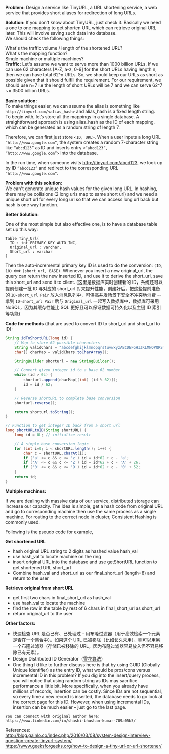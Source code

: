 **Problem:** Design a service like TinyURL, a URL shortening service, a web service that provides short aliases for redirection of long URLs.  
  
**Solution:** If you don't know about TinyURL, just check it. Basically we need a one to one mapping to get shorten URL which can retrieve original URL later. This will involve saving such data into database.  
We should check the following things:  
  
What's the traffic volume / length of the shortened URL?  
What's the mapping function?  
Single machine or multiple machines?  
**Traffic:** Let's assume we want to serve more than 1000 billion URLs. If we can use 62 characters [A-Z, a-z, 0-9] for the short URLs having length n, then we can have total 62^n URLs. So, we should keep our URLs as short as possible given that it should fulfill the requirement. For our requirement, we should use n=7 i.e the length of short URLs will be 7 and we can serve 62^7 ~= 3500 billion URLs.  
  
**Basic solution:**  
To make things easier, we can assume the alias is something like `http://tinyurl.com/<alias_hash>` and alias_hash is a fixed length string.  
To begin with, let’s store all the mappings in a single database. A straightforward approach is using alias_hash as the ID of each mapping, which can be generated as a random string of length 7.  
  
Therefore, we can first just store `<ID, URL>`. When a user inputs a long URL `“http://www.google.com”`, the system creates a random 7-character string like `“abcd123”` as ID and inserts entry `<“abcd123”, “http://www.google.com”>` into the database.  
  
In the run time, when someone visits http://tinyurl.com/abcd123, we look up by ID `“abcd123”` and redirect to the corresponding URL `“http://www.google.com”`.  
  
**Problem with this solution:**  
We can't generate unique hash values for the given long URL. In hashing, there may be collisions (2 long urls map to same short url) and we need a unique short url for every long url so that we can access long url back but hash is one way function.  
  
**Better Solution:**  
  
One of the most simple but also effective one, is to have a database table set up this way:  
```
Table Tiny_Url(  
  ID : int PRIMARY_KEY AUTO_INC,  
  Original_url : varchar,  
  Short_url : varchar  
)
```  
Then the auto-incremental primary key ID is used to do the conversion: `(ID, 10)` <==> `(short_url, BASE)`. Whenever you insert a new original_url, the query can return the new inserted ID, and use it to derive the short_url, save this short_url and send it to cilent. (这里是数据库实时创建新的 ID，系统还可以提前创建一批 ID 与对应的 short_url 对来提升性能，创建好后，把这些提前准备的 `ID-short_url Pair` 放入消息队列中，可供高并发场景下安全不冲突地消费 -- 拿到 `ID-short_url Pair` 后与 `Original_url` 一起写入数据库中，数据库可采用 NoSQL，因为其缓存性能比 SQL 更好且可以保证数据可持久化以及主键 ID 索引等功能)  
  
**Code for methods** (that are used to convert ID to short_url and short_url to ID):  
```java
String idToShortURL(long id) {
    // Map to store 62 possible characters
    String validChars = "abcdefghijklmnopqrstuvwxyzABCDEFGHIJKLMNOPQRSTUVWXYZ0123456789";
    char[] charMap = validChars.toCharArray();

    StringBuilder shorturl = new StringBuilder();

    // Convert given integer id to a base 62 number
    while (id > 0L) {
        shorturl.append(charMap[(int) (id % 62)]);
        id = id / 62;
    }

    // Reverse shortURL to complete base conversion
    shorturl.reverse();

    return shorturl.toString();
}

// Function to get integer ID back from a short url
long shortURLtoID(String shortURL) {
    long id = 0L; // initialize result

    // A simple base conversion logic
    for (int i=0; i < shortURL.length(); i++) {
        char c = shortURL.charAt(i);
        if ('a' <= c && c <= 'z') id = id*62 + c - 'a';
        if ('A' <= c && c <= 'Z') id = id*62 + c - 'A' + 26;
        if ('0' <= c && c <= '9') id = id*62 + c - '0' + 52;
    }
    return id;
}
```
  
**Multiple machines:**  
  
If we are dealing with massive data of our service, distributed storage can increase our capacity. The idea is simple, get a hash code from original URL and go to corresponding machine then use the same process as a single machine. For routing to the correct node in cluster, Consistent Hashing is commonly used.  
  
Following is the pseudo code for example,  
  
**Get shortened URL**  
  
* hash original URL string to 2 digits as hashed value hash_val
* use hash_val to locate machine on the ring
* insert original URL into the database and use getShortURL function to get shortened URL short_url
* Combine hash_val and short_url as our final_short_url (length=8) and return to the user  
  
**Retrieve original from short URL**  
  
* get first two chars in final_short_url as hash_val
* use hash_val to locate the machine
* find the row in the table by rest of 6 chars in final_short_url as short_url
* return original_url to the user  
  
**Other factors:**  
  
* 快速检查 URL 是否已有、已处理过 - 用布隆过滤器（用于高效检索一个元素是否在一个集合中）。如果这个 URL 已被移除（比如长久未用），则可以用另一个布隆过滤器（存储已被移除的 URL，因为布隆过滤器容易放入但不容易移除已有元素）。
* Design Distributed ID Generator（[雪花算法](https://zh.wikipedia.org/wiki/%E9%9B%AA%E8%8A%B1%E7%AE%97%E6%B3%95)）
* One thing I’d like to further discuss here is that by using GUID (Globally Unique Identifier) as the entry ID, what would be pros/cons versus incremental ID in this problem? If you dig into the insert/query process, you will notice that using random string as IDs may sacrifice performance a little bit. More specifically, when you already have millions of records, insertion can be costly. Since IDs are not sequential, so every time a new record is inserted, the database needs to go look at the correct page for this ID. However, when using incremental IDs, insertion can be much easier – just go to the last page.  
  
```
You can connect with original author here: https://www.linkedin.com/in/shashi-bhushan-kumar-709a05b5/
```  
References:  
http://blog.gainlo.co/index.php/2016/03/08/system-design-interview-question-create-tinyurl-system/  
https://www.geeksforgeeks.org/how-to-design-a-tiny-url-or-url-shortener/  